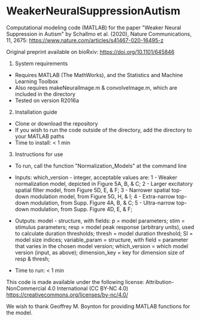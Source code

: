 # WeakerNeuralSuppressionAutism
Computational modeling code (MATLAB) for the paper "Weaker Neural Suppression in Autism" by Schallmo et al. (2020),
Nature Communications, 11, 2675: https://www.nature.com/articles/s41467-020-16495-z

Original preprint available on bioRxiv: https://doi.org/10.1101/645846

1. System requirements
- Requires MATLAB (The MathWorks), and the Statistics and Machine Learning Toolbox
- Also requires makeNeuralImage.m & convolveImage.m, which are included in the directory
- Tested on version R2016a

2. Installation guide
- Clone or download the repository
- If you wish to run the code outside of the directory, add the directory to your
  MATLAB paths
- Time to install: < 1 min

3. Instructions for use
- To run, call the function "Normalization_Models" at the command line

- Inputs: which_version - integer, acceptable values are:
    1 - Weaker normalization model, depicted in Figure 5A, B, & C;
    2 - Larger excitatory spatial filter model, from Figure 5D, E, & F;
    3 - Narrower spatial top-down modulation model, from Figure 5G, H, & I;
    4 - Extra-narrow top-down modulation, from Supp. Figure 4A, B, & C;
    5 - Ultra-narrow top-down modulation, from Supp. Figure 4D, E, & F;

- Outputs: model - structure, with fields:
    p = model parameters;
    stim = stimulus parameters;
    resp = model peak response (arbitrary units), used to calculate
           duration thresholds;
    thresh = model duration threshold;
    SI = model size indices;
    variable_param = structure, with field = parameter that varies in the
                     chosen model version;
    which_version = which model version (input, as above);
    dimension_key = key for dimension size of resp & thresh;

- Time to run: < 1 min

This code is made available under the following license:
Attribution-NonCommercial 4.0 International (CC BY-NC 4.0) 
https://creativecommons.org/licenses/by-nc/4.0/

We wish to thank Geoffrey M. Boynton for providing MATLAB functions for the model.
